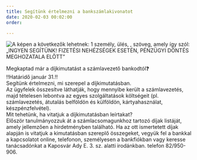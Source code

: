 ```yaml
---
title: Segítünk értelmezni a bankszámlakivonatot
date: 2020-02-03 00:02:00
order: 

---
```

![A képen a következők lehetnek: 1 személy, ülés, , szöveg, amely így szól: „INGYEN SEGÍTÜNK! FIZETÉSI NEHÉZSÉGEK ESETÉN, PÉNZÜGYI DÖNTÉS MEGHOZATALA ELŐTT”](https://scontent-vie1-1.xx.fbcdn.net/v/t1.0-9/84872130_873832386382934_8426210245402951680_n.jpg?_nc_cat=109&_nc_ohc=jHp8TXN-sy8AX-rMYTi&_nc_ht=scontent-vie1-1.xx&oh=9e1e167440311bb40eb0a15b443996b7&oe=5EC09DFB)

Megkaptad már a díjkimutatást a számlavezető bankodtól❓  
‼️Határidő január 31.‼️  
Segítünk értelmezni, mi szerepel a díjkimutatásban.  
Az ügyfelek összesítve láthatják, hogy mennyibe került a számlavezetés, majd tételesen lebontva az egyes szolgáltatások költségeit (pl. számlavezetés, átutalás belföldön és külföldön, kártyahasználat, készpénzfelvétel).  
Mit tehetünk, ha vitatjuk a díjkimutatásban leírtakat?  
Először tanulmányozzuk át a számlacsomagunkhoz tartozó díjak listáját, amely jellemzően a hirdetményben található. Ha az ott ismertetett díjak alapján is vitatjuk a kimutatásban szereplő összegeket, vegyük fel a bankkal a kapcsolatot online, telefonon, személyesen a bankfiókban vagy keresse tanácsadónkat a Kaposvár Ady E. 3. sz. alatti irodánkban. telefon 82/950-906.